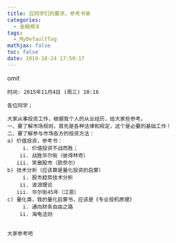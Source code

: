 ```yaml
---
title: 应同学们的要求，参考书单
categories:
  - 金融相关
tags:
  - MyDefaultTag
mathjax: false
toc: false
date: 2019-10-24 17:59:17
---
```

omit
<!--more-->

`时间: 2015年11月4日 (周三) 10:16`
```
各位同学；

大家从事投资工作，根据我个人的从业经历，给大家些参考。
一、要了解市场规则，首先是各种法律和规定，这个是必要的基础工作！
二、要了解参与市场各方的投资方法：
a) 价值投资，参考书：
     i. 价值投资不战而胜；
    ii. 战胜华尔街（彼得林奇）
   iii. 笑傲股市（欧奈尔）
b) 技术分析（应该算是量化投资的启蒙）
     i. 股市趋势技术分析
    ii. 波浪理论
   iii. 华尔街45年（江恩）
c) 量化类，我的量化启蒙书，应该是《专业投机原理》
     i. 通向财务自由之路
    ii. 海龟法则


大家参考吧
```
